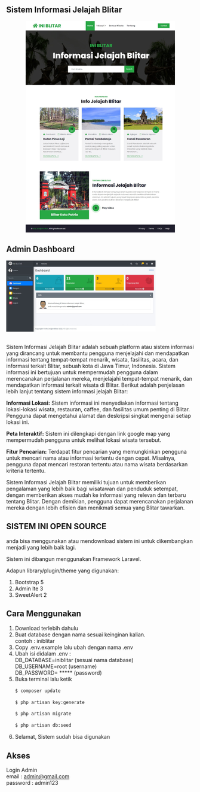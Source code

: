 ## Sistem Informasi Jelajah Blitar

<p align="center"><a href="#" target="_blank"><img src="public/images/iniblitar.jpeg" width="400"></a></p>

## Admin Dashboard

<img src="public/images/admin.jpeg" width="400">

##

Sistem Informasi Jelajah Blitar adalah sebuah platform atau sistem informasi yang dirancang untuk membantu pengguna menjelajahi dan mendapatkan informasi tentang tempat-tempat menarik, wisata, fasilitas, acara, dan informasi terkait Blitar, sebuah kota di Jawa Timur, Indonesia. Sistem informasi ini bertujuan untuk mempermudah pengguna dalam merencanakan perjalanan mereka, menjelajahi tempat-tempat menarik, dan mendapatkan informasi terkait wisata di Blitar. Berikut adalah penjelasan lebih lanjut tentang sistem informasi jelajah Blitar:

<b>Informasi Lokasi:</b> Sistem informasi ini menyediakan informasi tentang lokasi-lokasi wisata, restauran, caffee, dan fasilitas umum penting di Blitar. Pengguna dapat mengetahui alamat dan deskripsi singkat mengenai setiap lokasi ini.

<b>Peta Interaktif:</b> Sistem ini dilengkapi dengan link google map yang mempermudah pengguna untuk melihat lokasi wisata tersebut.

<b>Fitur Pencarian:</b> Terdapat fitur pencarian yang memungkinkan pengguna untuk mencari nama atau informasi tertentu dengan cepat. Misalnya, pengguna dapat mencari restoran tertentu atau nama wisata berdasarkan kriteria tertentu.

Sistem Informasi Jelajah Blitar memiliki tujuan untuk memberikan pengalaman yang lebih baik bagi wisatawan dan penduduk setempat, dengan memberikan akses mudah ke informasi yang relevan dan terbaru tentang Blitar. Dengan demikian, pengguna dapat merencanakan perjalanan mereka dengan lebih efisien dan menikmati semua yang Blitar tawarkan.

## SISTEM INI OPEN SOURCE

anda bisa menggunakan atau mendownload sistem ini untuk dikembangkan menjadi yang lebih baik lagi.

Sistem ini dibangun menggunakan Framework Laravel.

Adapun library/plugin/theme yang digunakan:

<ol>
<li> Bootstrap 5</li>
<li> Admin lte 3</li>
<li> SweetAlert 2</li>
</ol>

## Cara Menggunakan

<ol>
<li> Download terlebih dahulu</li>
<li> Buat database dengan nama sesuai keinginan kalian. <br>contoh : iniblitar</li>
<li>Copy .env.example lalu ubah dengan nama .env</li>
<li>Ubah isi didalam .env :<br>
DB_DATABASE=iniblitar (sesuai nama database)<br>
DB_USERNAME=root (username)<br>
DB_PASSWORD= ***** (password)<br>
</li>
<li> Buka terminal lalu ketik </li>

```bash
$ composer update
```

```bash
$ php artisan key:generate
```

```bash
$ php artisan migrate
```

```bash
$ php artisan db:seed
```

<li>Selamat, Sistem sudah bisa digunakan</li>
</ol>

## Akses

Login Admin <br>
email : admin@gmail.com <br>
password : admin123
